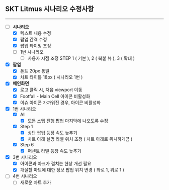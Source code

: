 ## SKT Litmus 시나리오 수정사항
---
- [ ] **시나리오**
	- [x] 텍스트 내용 수정
	- [x] 팝업 간격 수정
	- [x] 팝업 타이밍 조정
	- [ ] 1번 시나리오
		- [ ] 사용자 시점 조정 STEP 1 ( 기본 ), 2 ( 복붙 뷰 ), 3 ( 확대 )

- [x] **팝업**
	- [x] 폰트 20px 통일
	- [x] 차트 타이틀 18px ( 시나리오 1번 )

- [x] **메인화면**
	- [x] 로고 클릭 시, 처음 viewport 이동
	- [x] Footfall - Main Cell 아이콘 비활성화
	- [x] 이슈 아이콘 가까워진 경우, 아이콘 비활성화

- [x] 1번 시나리오
	- [x] All
		- [x] 모든 스텝 진행 팝업 마지막에 나오도록 수정
	- [x] Step 1
		- [x] 상단 팝업 등장 속도 늦추기
		- [x] 차트 아래 설명 라벨 위치 조정 ( 차트 아래로 위치하게끔 )
	- [x] Step 6
		- [x] 퍼센트 라벨 등장 속도 늦추기

- [x] 3번 시나리오
	- [x] 아이콘과 아크가 겹치는 현상 개선 필요
	- [x] 개설할 마트에 대한 정보 팝업 위치 변경 ( 좌로 1, 위로 1 )

- [ ] 4번 시나리오
	- [ ] 새로운 차트 추가